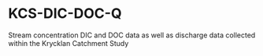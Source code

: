 # KCS-DIC-DOC-Q
Stream concentration DIC and DOC data as well as discharge data collected within the Krycklan Catchment Study
